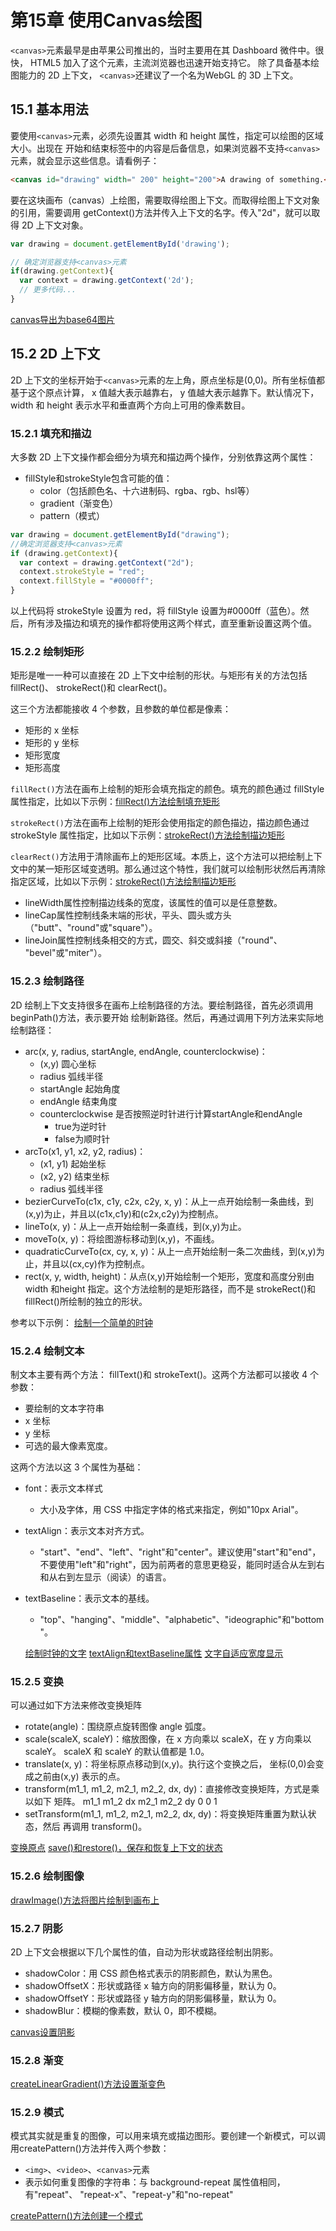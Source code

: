 # 第15章 使用Canvas绘图
```<canvas>```元素最早是由苹果公司推出的，当时主要用在其 Dashboard 微件中。很快， HTML5 加入了这个元素，主流浏览器也迅速开始支持它。 除了具备基本绘图能力的 2D 上下文， ```<canvas>```还建议了一个名为WebGL 的 3D 上下文。

## 15.1 基本用法
要使用```<canvas>```元素，必须先设置其 width 和 height 属性，指定可以绘图的区域大小。出现在
开始和结束标签中的内容是后备信息，如果浏览器不支持```<canvas>```元素，就会显示这些信息。请看例子：

```html
<canvas id="drawing" width=" 200" height="200">A drawing of something.</canvas>
```

要在这块画布（canvas）上绘图，需要取得绘图上下文。而取得绘图上下文对象的引用，需要调用
getContext()方法并传入上下文的名字。传入"2d"，就可以取得 2D 上下文对象。

```javascript
var drawing = document.getElementById('drawing');

// 确定浏览器支持<canvas>元素
if(drawing.getContext){
  var context = drawing.getContext('2d');
  // 更多代码...
}
```

[canvas导出为base64图片](./15.1/2DDataUrlExample01.html)

## 15.2 2D 上下文
2D 上下文的坐标开始于```<canvas>```元素的左上角，原点坐标是(0,0)。所有坐标值都基于这个原点计算， x 值越大表示越靠右， y 值越大表示越靠下。默认情况下， width 和 height 表示水平和垂直两个方向上可用的像素数目。

### 15.2.1 填充和描边
大多数 2D 上下文操作都会细分为填充和描边两个操作，分别依靠这两个属性： 
* fillStyle和strokeStyle包含可能的值：
  * color（包括颜色名、十六进制码、rgba、rgb、hsl等）
  * gradient（渐变色）
  * pattern（模式）

```javascript
var drawing = document.getElementById("drawing");
//确定浏览器支持<canvas>元素
if (drawing.getContext){
  var context = drawing.getContext("2d");
  context.strokeStyle = "red";
  context.fillStyle = "#0000ff";
}
```

以上代码将 strokeStyle 设置为 red，将 fillStyle 设置为#0000ff（蓝色）。然后，所有涉及描边和填充的操作都将使用这两个样式，直至重新设置这两个值。

### 15.2.2 绘制矩形
矩形是唯一一种可以直接在 2D 上下文中绘制的形状。与矩形有关的方法包括 fillRect()、
strokeRect()和 clearRect()。

这三个方法都能接收 4 个参数，且参数的单位都是像素：
* 矩形的 x 坐标
* 矩形的 y 坐标
* 矩形宽度
* 矩形高度

```fillRect()```方法在画布上绘制的矩形会填充指定的颜色。填充的颜色通过 fillStyle 属性指定，比如以下示例：[fillRect()方法绘制填充矩形](./15.2/2DFillRectExample01.html)

```strokeRect()```方法在画布上绘制的矩形会使用指定的颜色描边，描边颜色通过 strokeStyle 属性指定，比如以下示例：[strokeRect()方法绘制描边矩形](./15.2/2DStrokeRectExample01.htm)

```clearRect()```方法用于清除画布上的矩形区域。本质上，这个方法可以把绘制上下文中的某一矩形区域变透明。那么通过这个特性，我们就可以绘制形状然后再清除指定区域，比如以下示例：[strokeRect()方法绘制描边矩形](./15.2/2DClearRectExample01.htm)

* lineWidth属性控制描边线条的宽度，该属性的值可以是任意整数。
* lineCap属性控制线条末端的形状，平头、圆头或方头（"butt"、"round"或"square"）。
* lineJoin属性控制线条相交的方式，圆交、斜交或斜接（"round"、 "bevel"或"miter"）。

### 15.2.3 绘制路径
2D 绘制上下文支持很多在画布上绘制路径的方法。要绘制路径，首先必须调用 beginPath()方法，表示要开始
绘制新路径。然后，再通过调用下列方法来实际地绘制路径：

* arc(x, y, radius, startAngle, endAngle, counterclockwise)：
  * (x,y) 圆心坐标
  * radius 弧线半径
  * startAngle 起始角度
  * endAngle 结束角度
  * counterclockwise 是否按照逆时针进行计算startAngle和endAngle
    * true为逆时针
    * false为顺时针
* arcTo(x1, y1, x2, y2, radius)：
  * (x1, y1) 起始坐标
  * (x2, y2) 结束坐标
  * radius 弧线半径
* bezierCurveTo(c1x, c1y, c2x, c2y, x, y)：从上一点开始绘制一条曲线，到(x,y)为止，并且以(c1x,c1y)和(c2x,c2y)为控制点。
* lineTo(x, y)：从上一点开始绘制一条直线，到(x,y)为止。
* moveTo(x, y)：将绘图游标移动到(x,y)，不画线。
* quadraticCurveTo(cx, cy, x, y)：从上一点开始绘制一条二次曲线，到(x,y)为止，并且以(cx,cy)作为控制点。
* rect(x, y, width, height)：从点(x,y)开始绘制一个矩形，宽度和高度分别由 width 和height 指定。这个方法绘制的是矩形路径，而不是 strokeRect()和 fillRect()所绘制的独立的形状。

参考以下示例：
[绘制一个简单的时钟](./15.2/2DPathExample01.html)

<!-- 从上一点开始绘制一条弧线，到(x2,y2)为止，并且以给定的半径 radius 穿过(x1,y1)。 -->

### 15.2.4 绘制文本
制文本主要有两个方法： fillText()和 strokeText()。这两个方法都可以接收 4 个参数：
* 要绘制的文本字符串
* x 坐标
* y 坐标
* 可选的最大像素宽度。

这两个方法以这 3 个属性为基础：
* font：表示文本样式
  * 大小及字体，用 CSS 中指定字体的格式来指定，例如"10px Arial"。
* textAlign：表示文本对齐方式。
  * "start"、"end"、"left"、"right"和"center"。建议使用"start"和"end"，不要使用"left"和"right"，因为前两者的意思更稳妥，能同时适合从左到右和从右到左显示（阅读）的语言。
* textBaseline：表示文本的基线。
  * "top"、"hanging"、"middle"、"alphabetic"、"ideographic"和"bottom"。

  [绘制时钟的文字](./15.2/2DTextExample01.html)
  [textAlign和textBaseline属性](./15.2/2DTextExample02.html)
  [文字自适应宽度显示](./15.2/2DTextExample03.html)

### 15.2.5 变换
可以通过如下方法来修改变换矩阵
* rotate(angle)：围绕原点旋转图像 angle 弧度。
* scale(scaleX, scaleY)：缩放图像，在 x 方向乘以 scaleX，在 y 方向乘以 scaleY。 scaleX
和 scaleY 的默认值都是 1.0。
* translate(x, y)：将坐标原点移动到(x,y)。执行这个变换之后， 坐标(0,0)会变成之前由(x,y)
表示的点。
* transform(m1_1, m1_2, m2_1, m2_2, dx, dy)：直接修改变换矩阵，方式是乘以如下
矩阵。
m1_1 m1_2 dx
m2_1 m2_2 dy
0 0 1
* setTransform(m1_1, m1_2, m2_1, m2_2, dx, dy)：将变换矩阵重置为默认状态，然后
再调用 transform()。

[变换原点](./15.2/2DTransformExample01.html)
[save()和restore()，保存和恢复上下文的状态](./15.2/2DSaveRestoreExample01.html)

### 15.2.6 绘制图像
[drawImage()方法将图片绘制到画布上](./15.2/2DDrawImageExample01.html)

### 15.2.7 阴影
2D 上下文会根据以下几个属性的值，自动为形状或路径绘制出阴影。
* shadowColor：用 CSS 颜色格式表示的阴影颜色，默认为黑色。
* shadowOffsetX：形状或路径 x 轴方向的阴影偏移量，默认为 0。
* shadowOffsetY：形状或路径 y 轴方向的阴影偏移量，默认为 0。
* shadowBlur：模糊的像素数，默认 0，即不模糊。

[canvas设置阴影](./15.2/2DFillRectShadowExample01.html)

### 15.2.8 渐变
[createLinearGradient()方法设置渐变色](./15.2/2DFillRectGradientExample01.html)

### 15.2.9 模式
模式其实就是重复的图像，可以用来填充或描边图形。要创建一个新模式，可以调用createPattern()方法并传入两个参数：
* ```<img>```、```<video>```、```<canvas>```元素
* 表示如何重复图像的字符串：与 background-repeat 属性值相同，有"repeat"、 "repeat-x"、"repeat-y"和"no-repeat"

[createPattern()方法创建一个模式](./15.2/2DFillRectPatternExample01.html)